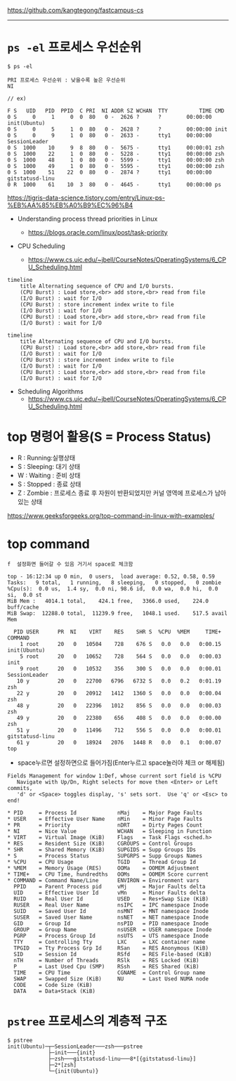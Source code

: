 https://github.com/kangtegong/fastcampus-cs

<hr>

# ```ps -el``` 프로세스 우선순위

```
$ ps -el

PRI 프로세스 우선순위 : 낮을수록 높은 우선순위
NI

// ex)

F S   UID   PID  PPID  C PRI  NI ADDR SZ WCHAN  TTY          TIME CMD
0 S     0     1     0  0  80   0 -  2626 ?      ?        00:00:00 init(Ubuntu)
0 S     0     5     1  0  80   0 -  2628 ?      ?        00:00:00 init
0 S     0     9     1  0  80   0 -  2633 -      tty1     00:00:00 SessionLeader
0 S  1000    10     9  8  80   0 -  5675 -      tty1     00:00:01 zsh
0 S  1000    22     1  0  80   0 -  5228 -      tty1     00:00:00 zsh
0 S  1000    48     1  0  80   0 -  5599 -      tty1     00:00:00 zsh
0 S  1000    49     1  0  80   0 -  5595 -      tty1     00:00:00 zsh
0 S  1000    51    22  0  80   0 -  2874 ?      tty1     00:00:00 gitstatusd-linu
0 R  1000    61    10  3  80   0 -  4645 -      tty1     00:00:00 ps

```

https://tigris-data-science.tistory.com/entry/Linux-ps-%EB%AA%85%EB%A0%B9%EC%96%B4


- Understanding process thread priorities in Linux
  - https://blogs.oracle.com/linux/post/task-priority

- CPU Scheduling
  - https://www.cs.uic.edu/~jbell/CourseNotes/OperatingSystems/6_CPU_Scheduling.html
```mermaid
timeline
    title Alternating sequence of CPU and I/O bursts.
    (CPU Burst) : Load store,<br> add store,<br> read from file
    (I/O Burst) : wait for I/O
    (CPU Burst) : store increment index write to file
    (I/O Burst) : wait for I/O
    (CPU Burst) : Load store,<br> add store,<br> read from file
    (I/O Burst) : wait for I/O
```

```
timeline
    title Alternating sequence of CPU and I/O bursts.
    (CPU Burst) : Load store,<br> add store,<br> read from file
    (I/O Burst) : wait for I/O
    (CPU Burst) : store increment index write to file
    (I/O Burst) : wait for I/O
    (CPU Burst) : Load store,<br> add store,<br> read from file
    (I/O Burst) : wait for I/O
```

- Scheduling Algorithms
  - https://www.cs.uic.edu/~jbell/CourseNotes/OperatingSystems/6_CPU_Scheduling.html

# top 명령어 활용(S = Process Status)

- R : Running:실행상태
- S : Sleeping: 대기 상태
- W : Waiting : 준비 상태
- S : Stopped : 종료 상태 
- Z : Zombie : 프로세스 종료 후 자원이 반환되었지만 커널 영역에 프로세스가 남아 있는 상태

https://www.geeksforgeeks.org/top-command-in-linux-with-examples/

# top command

```
f  설정화면 들어갈 수 있음 거기서 space로 체크함
```

```
top - 16:12:34 up 0 min,  0 users,  load average: 0.52, 0.58, 0.59
Tasks:   9 total,   1 running,   8 sleeping,   0 stopped,   0 zombie
%Cpu(s):  0.0 us,  1.4 sy,  0.0 ni, 98.6 id,  0.0 wa,  0.0 hi,  0.0 si,  0.0 st
MiB Mem :   4014.1 total,    424.1 free,   3366.0 used,    224.0 buff/cache
MiB Swap:  12288.0 total,  11239.9 free,   1048.1 used.    517.5 avail Mem

  PID USER      PR  NI    VIRT    RES    SHR S  %CPU  %MEM     TIME+ COMMAND
    1 root      20   0   10504    728    676 S   0.0   0.0   0:00.15 init(Ubuntu)
    5 root      20   0   10652    728    564 S   0.0   0.0   0:00.03 init
    9 root      20   0   10532    356    300 S   0.0   0.0   0:00.01 SessionLeader
   10 y         20   0   22700   6796   6732 S   0.0   0.2   0:01.19 zsh
   22 y         20   0   20912   1412   1360 S   0.0   0.0   0:00.04 zsh
   48 y         20   0   22396   1012    856 S   0.0   0.0   0:00.03 zsh
   49 y         20   0   22380    656    408 S   0.0   0.0   0:00.00 zsh
   51 y         20   0   11496    712    556 S   0.0   0.0   0:00.01 gitstatusd-linu
   61 y         20   0   18924   2076   1448 R   0.0   0.1   0:00.07 top
```

- space누르면 설정하면으로 들어가짐(Enter누르고 space눌러야 체크 or 해제됨)

```
Fields Management for window 1:Def, whose current sort field is %CPU
   Navigate with Up/Dn, Right selects for move then <Enter> or Left commits,
   'd' or <Space> toggles display, 's' sets sort.  Use 'q' or <Esc> to end!

* PID     = Process Id             nMaj    = Major Page Faults
* USER    = Effective User Name    nMin    = Minor Page Faults
* PR      = Priority               nDRT    = Dirty Pages Count
* NI      = Nice Value             WCHAN   = Sleeping in Function
* VIRT    = Virtual Image (KiB)    Flags   = Task Flags <sched.h>
* RES     = Resident Size (KiB)    CGROUPS = Control Groups
* SHR     = Shared Memory (KiB)    SUPGIDS = Supp Groups IDs
* S       = Process Status         SUPGRPS = Supp Groups Names
* %CPU    = CPU Usage              TGID    = Thread Group Id
* %MEM    = Memory Usage (RES)     OOMa    = OOMEM Adjustment
* TIME+   = CPU Time, hundredths   OOMs    = OOMEM Score current
* COMMAND = Command Name/Line      ENVIRON = Environment vars
  PPID    = Parent Process pid     vMj     = Major Faults delta
  UID     = Effective User Id      vMn     = Minor Faults delta
  RUID    = Real User Id           USED    = Res+Swap Size (KiB)
  RUSER   = Real User Name         nsIPC   = IPC namespace Inode
  SUID    = Saved User Id          nsMNT   = MNT namespace Inode
  SUSER   = Saved User Name        nsNET   = NET namespace Inode
  GID     = Group Id               nsPID   = PID namespace Inode
  GROUP   = Group Name             nsUSER  = USER namespace Inode
  PGRP    = Process Group Id       nsUTS   = UTS namespace Inode
  TTY     = Controlling Tty        LXC     = LXC container name
  TPGID   = Tty Process Grp Id     RSan    = RES Anonymous (KiB)
  SID     = Session Id             RSfd    = RES File-based (KiB)
  nTH     = Number of Threads      RSlk    = RES Locked (KiB)
  P       = Last Used Cpu (SMP)    RSsh    = RES Shared (KiB)
  TIME    = CPU Time               CGNAME  = Control Group name
  SWAP    = Swapped Size (KiB)     NU      = Last Used NUMA node
  CODE    = Code Size (KiB)
  DATA    = Data+Stack (KiB)
```

# ```pstree``` 프로세스의 계층적 구조

```
$ pstree
init(Ubuntu)─┬─SessionLeader───zsh───pstree
             ├─init───{init}
             ├─zsh───gitstatusd-linu───8*[{gitstatusd-linu}]
             ├─2*[zsh]
             └─{init(Ubuntu)}
```
